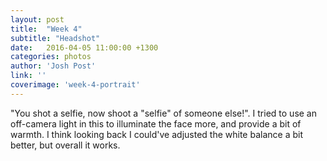```yaml
---
layout: post
title:  "Week 4"
subtitle: "Headshot"
date:   2016-04-05 11:00:00 +1300
categories: photos
author: 'Josh Post'
link: ''
coverimage: 'week-4-portrait'
---
```


"You shot a selfie, now shoot a "selfie" of someone else!". I tried to use an off-camera light in this to illuminate the face more, and provide a bit of warmth. I think looking back I could've adjusted the white balance a bit better, but overall it works.